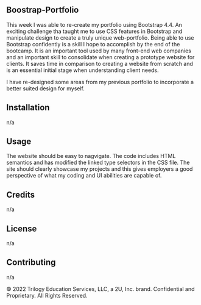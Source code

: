 ## Boostrap-Portfolio

This week I was able to re-create my portfolio using Bootstrap 4.4.
An exciting challenge tha taught me to use CSS features in Bootstrap and manipulate design to create a truly unique web-portfolio.
Being able to use Bootstrap confidently is a skill I hope to accomplish by the end of the bootcamp.
It is an important tool used by many front-end web companies and an important skill to consolidate when creating a prototype website for clients.
It saves time in comparison to creating a website from scratch and is an essential initial stage when understanding client needs.

I have re-designed some areas from my previous portfolio to incorporate a better suited design for myself.

## Installation

n/a

## Usage 
The website should be easy to nagvigate.
The code includes HTML semantics and has modified the linked type selectors in the CSS file.
The site should clearly showcase my projects and this gives employers a good perspective of what my coding and UI abilities are capable of. 



## Credits

n/a


## License

n/a


## Contributing

n/a

© 2022 Trilogy Education Services, LLC, a 2U, Inc. brand. Confidential and Proprietary. All Rights Reserved.

